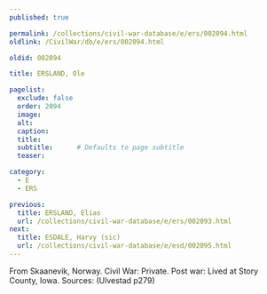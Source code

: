 ```yaml
---
published: true

permalink: /collections/civil-war-database/e/ers/002094.html
oldlink: /CivilWar/db/e/ers/002094.html

oldid: 002094

title: ERSLAND, Ole

pagelist:
  exclude: false
  order: 2094
  image: 
  alt:
  caption:
  title:
  subtitle:      # Defaults to page subtitle
  teaser:

category: 
  - E 
  - ERS

previous:
  title: ERSLAND, Elias
  url: /collections/civil-war-database/e/ers/002093.html  
next:
  title: ESDALE, Harvy (sic)
  url: /collections/civil-war-database/e/esd/002095.html   
---
```

From Skaanevik, Norway. Civil War: Private. Post war: Lived at Story County, Iowa. Sources: (Ulvestad p279)